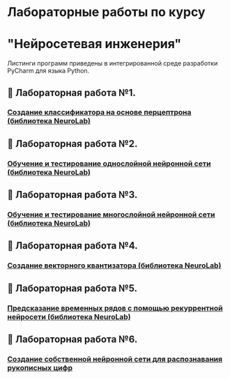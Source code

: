 # Лабораторные работы по курсу
#                 "Нейросетевая инженерия"
Листинги программ приведены в интегрированной среде разработки PyCharm для языка Python.


## :maple_leaf: Лабораторная работа №1. 
### [Создание классификатора на основе перцептрона (библиотека NeuroLab)](https://github.com/Sagaidachnyi-Andrey/NeuroNet-Engineering/blob/main/1_%D0%9B%D0%B0%D0%B1%D0%BE%D1%80%D0%B0%D1%82%D0%BE%D1%80%D0%BD%D0%B0%D1%8F%20%D1%80%D0%B0%D0%B1%D0%BE%D1%82%D0%B0.md)

## :maple_leaf: Лабораторная работа №2.
### [Обучение и тестирование однослойной нейронной сети (библиотека NeuroLab)](https://github.com/Sagaidachnyi-Andrey/NeuroNet-Engineering/blob/main/2_%D0%9B%D0%B0%D0%B1%D0%BE%D1%80%D0%B0%D1%82%D0%BE%D1%80%D0%BD%D0%B0%D1%8F%20%D1%80%D0%B0%D0%B1%D0%BE%D1%82%D0%B0.md)
## :maple_leaf: Лабораторная работа №3.
### [Обучение и тестирование многослойной нейронной сети (библиотека NeuroLab)](https://github.com/Sagaidachnyi-Andrey/NeuroNet-Engineering/blob/main/3_%D0%9B%D0%B0%D0%B1%D0%BE%D1%80%D0%B0%D1%82%D0%BE%D1%80%D0%BD%D0%B0%D1%8F%20%D1%80%D0%B0%D0%B1%D0%BE%D1%82%D0%B0.md)
## :maple_leaf: Лабораторная работа №4.
### [Создание векторного квантизатора (библиотека NeuroLab)](https://github.com/Sagaidachnyi-Andrey/NeuroNet-Engineering/blob/main/4_%D0%9B%D0%B0%D0%B1%D0%BE%D1%80%D0%B0%D1%82%D0%BE%D1%80%D0%BD%D0%B0%D1%8F%20%D1%80%D0%B0%D0%B1%D0%BE%D1%82%D0%B0.md)
## :maple_leaf: Лабораторная работа №5.
### [Предсказание временных рядов с помощью рекуррентной нейросети (библиотека NeuroLab)](https://github.com/Sagaidachnyi-Andrey/NeuralNet-Engineering/blob/main/5_%D0%9B%D0%B0%D0%B1%D0%BE%D1%80%D0%B0%D1%82%D0%BE%D1%80%D0%BD%D0%B0%D1%8F%20%D1%80%D0%B0%D0%B1%D0%BE%D1%82%D0%B0.md)
## :maple_leaf: Лабораторная работа №6.
### [Создание собственной нейронной сети для распознавания рукописных цифр]()
